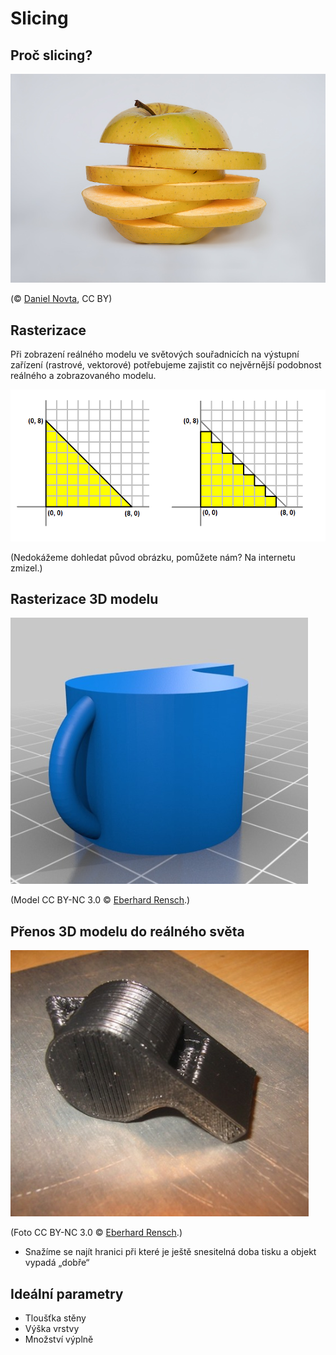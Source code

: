 Slicing
=======

Proč slicing?
-------------

!["Slicnuté" jablko](../images/slicing/sliced_apple.jpg)

(© [Daniel Novta](https://www.flickr.com/photos/vanf/5336855585/), CC BY)

Rasterizace
-----------

Při zobrazení reálného modelu ve světových souřadnicích na výstupní zařízení 
(rastrové, vektorové) potřebujeme zajistit co nejvěrnější podobnost reálného 
a zobrazovaného modelu.

![Rasterizace](../images/slicing/rasterization.png)

(Nedokážeme dohledat původ obrázku, pomůžete nám? Na internetu zmizel.)

Rasterizace 3D modelu
---------------------

![3D View píšťalka](../images/slicing/whistle_3dview.png)

(Model CC BY-NC 3.0 © [Eberhard Rensch](https://www.thingiverse.com/thing:1046).)

Přenos 3D modelu do reálného světa
----------------------------------

![Vytištěná píšťalka](../images/slicing/whistle_printed.png)

(Foto CC BY-NC 3.0 © [Eberhard Rensch](https://www.thingiverse.com/thing:1046).)

-   Snažíme se najít hranici při které je ještě snesitelná doba tisku a 
    objekt vypadá „dobře“

Ideální parametry
-----------------

-   Tloušťka stěny
-   Výška vrstvy
-   Množství výplně
